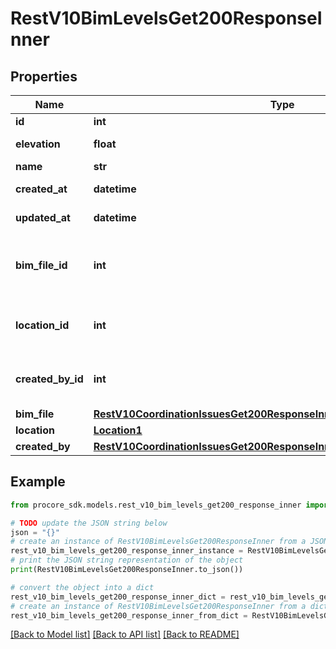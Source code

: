 # RestV10BimLevelsGet200ResponseInner


## Properties

Name | Type | Description | Notes
------------ | ------------- | ------------- | -------------
**id** | **int** | ID | [optional] 
**elevation** | **float** | Level elevation | [optional] 
**name** | **str** | Level name | [optional] 
**created_at** | **datetime** | Created date | [optional] 
**updated_at** | **datetime** | Updated date | [optional] 
**bim_file_id** | **int** | ID of the BIM Model revision linked to the Level | [optional] 
**location_id** | **int** | ID of location linked to the Level | [optional] 
**created_by_id** | **int** | ID of user that created the level | [optional] 
**bim_file** | [**RestV10CoordinationIssuesGet200ResponseInnerAllOfCoordinationIssueFile**](RestV10CoordinationIssuesGet200ResponseInnerAllOfCoordinationIssueFile.md) |  | [optional] 
**location** | [**Location1**](Location1.md) |  | [optional] 
**created_by** | [**RestV10CoordinationIssuesGet200ResponseInnerAllOfAssignee**](RestV10CoordinationIssuesGet200ResponseInnerAllOfAssignee.md) |  | [optional] 

## Example

```python
from procore_sdk.models.rest_v10_bim_levels_get200_response_inner import RestV10BimLevelsGet200ResponseInner

# TODO update the JSON string below
json = "{}"
# create an instance of RestV10BimLevelsGet200ResponseInner from a JSON string
rest_v10_bim_levels_get200_response_inner_instance = RestV10BimLevelsGet200ResponseInner.from_json(json)
# print the JSON string representation of the object
print(RestV10BimLevelsGet200ResponseInner.to_json())

# convert the object into a dict
rest_v10_bim_levels_get200_response_inner_dict = rest_v10_bim_levels_get200_response_inner_instance.to_dict()
# create an instance of RestV10BimLevelsGet200ResponseInner from a dict
rest_v10_bim_levels_get200_response_inner_from_dict = RestV10BimLevelsGet200ResponseInner.from_dict(rest_v10_bim_levels_get200_response_inner_dict)
```
[[Back to Model list]](../README.md#documentation-for-models) [[Back to API list]](../README.md#documentation-for-api-endpoints) [[Back to README]](../README.md)


